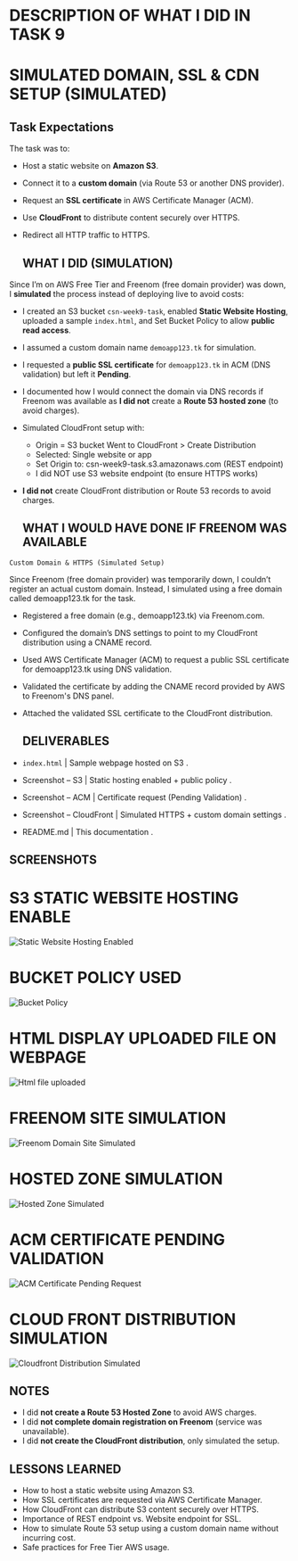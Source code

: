 # DESCRIPTION OF WHAT I DID IN TASK 9

# SIMULATED DOMAIN, SSL & CDN SETUP (SIMULATED)

## Task Expectations
The task was to:
- Host a static website on **Amazon S3**.
- Connect it to a **custom domain** (via Route 53 or another DNS provider).
- Request an **SSL certificate** in AWS Certificate Manager (ACM).
- Use **CloudFront** to distribute content securely over HTTPS.
- Redirect all HTTP traffic to HTTPS.

  ## WHAT I DID (SIMULATION)
Since I’m on AWS Free Tier and Freenom (free domain provider) was down, I **simulated** the process instead of deploying live to avoid costs:

- I created an S3 bucket `csn-week9-task`, enabled **Static Website Hosting**, uploaded a sample `index.html`, and Set Bucket Policy to allow **public read access**.
- I assumed a custom domain name `demoapp123.tk` for simulation.
- I requested a **public SSL certificate** for `demoapp123.tk` in ACM (DNS validation) but left it **Pending**.
- I documented how I would connect the domain via DNS records if Freenom was available as **I did not** create a **Route 53 hosted zone** (to avoid charges).
- Simulated CloudFront setup with:
  - Origin = S3 bucket
   Went to CloudFront > Create Distribution
  - Selected: Single website or app
  - Set Origin to: csn-week9-task.s3.amazonaws.com (REST endpoint)
  - I did NOT use S3 website endpoint (to ensure HTTPS works)
- **I did not** create CloudFront distribution or Route 53 records to avoid charges.

  ## WHAT I WOULD HAVE DONE IF FREENOM WAS AVAILABLE

```Custom Domain & HTTPS (Simulated Setup)```

Since Freenom (free domain provider) was temporarily down, I couldn’t register an actual custom domain. Instead, I simulated using a free domain called demoapp123.tk for the task.

- Registered a free domain (e.g., demoapp123.tk) via Freenom.com.

- Configured the domain’s DNS settings to point to my CloudFront distribution using a CNAME record.

- Used AWS Certificate Manager (ACM) to request a public SSL certificate for demoapp123.tk using DNS validation.

- Validated the certificate by adding the CNAME record provided by AWS to Freenom's DNS panel.

- Attached the validated SSL certificate to the CloudFront distribution.

  ## DELIVERABLES

- `index.html` | Sample webpage hosted on S3 .
-  Screenshot – S3 | Static hosting enabled + public policy .
-  Screenshot – ACM | Certificate request (Pending Validation) .
-  Screenshot – CloudFront | Simulated HTTPS + custom domain settings .
-  README.md | This documentation .

  ## SCREENSHOTS

  # S3 STATIC WEBSITE HOSTING ENABLE
![Static Website Hosting Enabled](https://github.com/ChideraA080/CSN-BOOTCAMP-TASK-WEEK-1-10/blob/main/Week9/CSN%20BOOTCAMP%20WEEK%209%20TASK/CSN%20BOOTCAMP%20WEEK%209%20STATIC%20HOSTING%20ENABLED.png)

# BUCKET POLICY USED
![Bucket Policy](https://github.com/ChideraA080/CSN-BOOTCAMP-TASK-WEEK-1-10/blob/main/Week9/CSN%20BOOTCAMP%20WEEK%209%20TASK/CSN%20BOOTCAMP%20WEEK%209%20BUCKET%20POLICY.png)

# HTML DISPLAY UPLOADED FILE ON WEBPAGE
![Html file uploaded](https://github.com/ChideraA080/CSN-BOOTCAMP-TASK-WEEK-1-10/blob/main/Week9/CSN%20BOOTCAMP%20WEEK%209%20TASK/CSN%20BOOTCAMP%20WEEK%209%20NOT%20SECURE%20HTML%20DISPLAY%20PAGE.png)

# FREENOM SITE SIMULATION
![Freenom Domain Site Simulated](https://github.com/ChideraA080/CSN-BOOTCAMP-TASK-WEEK-1-10/blob/main/Week9/CSN%20BOOTCAMP%20WEEK%209%20TASK/CSN%20BOOTCAMP%20WEEK%209%20FREENOM%20DEMO%20APP.png)

# HOSTED ZONE SIMULATION
![Hosted Zone Simulated](https://github.com/ChideraA080/CSN-BOOTCAMP-TASK-WEEK-1-10/blob/main/Week9/CSN%20BOOTCAMP%20WEEK%209%20TASK/CSN%20BOOTCAMP%20WEEK%209%20HOSTED%20ZONE%20SIMULATION.png)

# ACM CERTIFICATE PENDING VALIDATION
![ACM Certificate Pending Request](https://github.com/ChideraA080/CSN-BOOTCAMP-TASK-WEEK-1-10/blob/main/Week9/CSN%20BOOTCAMP%20WEEK%209%20TASK/CSN%20BOOTCAMP%20WEEK%209%20CERTIFICATE%20MANAGER%20REQUEST%20.png)

# CLOUD FRONT DISTRIBUTION SIMULATION
![Cloudfront Distribution Simulated](https://github.com/ChideraA080/CSN-BOOTCAMP-TASK-WEEK-1-10/blob/main/Week9/CSN%20BOOTCAMP%20WEEK%209%20TASK/CSN%20BOOTCAMP%20WEEK%209%20CLOUDFRONT.png)


## NOTES

- I did **not create a Route 53 Hosted Zone** to avoid AWS charges.
- I did **not complete domain registration on Freenom** (service was unavailable).
- I did **not create the CloudFront distribution**, only simulated the setup.

    
## LESSONS LEARNED
- How to host a static website using Amazon S3.
- How SSL certificates are requested via AWS Certificate Manager.
- How CloudFront can distribute S3 content securely over HTTPS.
- Importance of REST endpoint vs. Website endpoint for SSL.
- How to simulate Route 53 setup using a custom domain name without incurring cost.
- Safe practices for Free Tier AWS usage.


  
